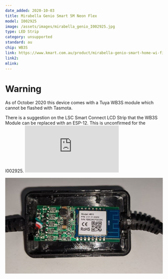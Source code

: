 ```yaml
---
date_added: 2020-10-03
title: Mirabella Genio Smart 5M Neon Flex
model: I002925
image: /assets/images/mirabella_genio_I002925.jpg
type: LED Strip
category: unsupported
standard: au
chip: WB3S
link: https://www.kmart.com.au/product/mirabella-genio-smart-home-wi-fi-5m-led-neon-flex-strip-light/3188309
link2:
mlink: 
---
```


# Warning
As of October 2020 this device comes with a Tuya WB3S module which cannot be flashed with Tasmota.

There is a suggestion on the LSC Smart Connect LCD Strip that the WB3S Module can be replaced with an ESP-12. This is unconfirmed for the I002925.
![](https://templates.blakadder.com/lsc_smart_connect_led_strip.html)

![](/assets/images/mirabella_genio_I002925_wb3s.jpg)
